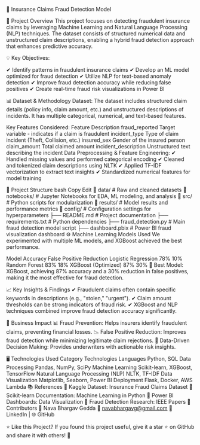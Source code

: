 🚨 Insurance Claims Fraud Detection Model


📌 Project Overview
This project focuses on detecting fraudulent insurance claims by leveraging Machine Learning and Natural Language Processing (NLP) techniques. The dataset consists of structured numerical data and unstructured claim descriptions, enabling a hybrid fraud detection approach that enhances predictive accuracy.

💡 Key Objectives:

✔ Identify patterns in fraudulent insurance claims
✔ Develop an ML model optimized for fraud detection
✔ Utilize NLP for text-based anomaly detection
✔ Improve fraud detection accuracy while reducing false positives
✔ Create real-time fraud risk visualizations in Power BI

📊 Dataset & Methodology
Dataset:
The dataset includes structured claim details (policy info, claim amount, etc.) and unstructured descriptions of incidents. It has multiple categorical, numerical, and text-based features.

Key Features Considered:
Feature	Description
fraud_reported	Target variable - indicates if a claim is fraudulent
incident_type	Type of claim incident (Theft, Collision, etc.)
insured_sex	Gender of the insured person
claim_amount	Total claimed amount
incident_description	Unstructured text describing the incident
Data Preprocessing & Feature Engineering:
✔ Handled missing values and performed categorical encoding
✔ Cleaned and tokenized claim descriptions using NLTK
✔ Applied TF-IDF vectorization to extract text insights
✔ Standardized numerical features for model training

📁 Project Structure
bash
Copy
Edit
📂 data/                # Raw and cleaned datasets
📂 notebooks/           # Jupyter Notebooks for EDA, ML modeling, and analysis
📂 src/                 # Python scripts for modularization
📂 results/             # Model results and performance metrics
📂 config/              # Configuration settings for hyperparameters
├── README.md          # Project documentation
├── requirements.txt   # Python dependencies
├── fraud_detection.py # Main fraud detection model script
├── dashboard.pbix     # Power BI fraud visualization dashboard
⚙️ Machine Learning Models Used
We experimented with multiple ML models, and XGBoost achieved the best performance.

Model	Accuracy	False Positive Reduction
Logistic Regression	78%	10%
Random Forest	83%	18%
XGBoost (Optimized)	87%	30%
📌 Best Model: XGBoost, achieving 87% accuracy and a 30% reduction in false positives, making it the most effective for fraud detection.

📈 Key Insights & Findings
✔ Fraudulent claims often contain specific keywords in descriptions (e.g., "stolen," "urgent").
✔ Claim amount thresholds can be strong indicators of fraud risk.
✔ XGBoost and NLP techniques combined improve fraud detection accuracy significantly.

🚀 Business Impact
📊 Fraud Prevention: Helps insurers identify fraudulent claims, preventing financial losses.
📉 False Positive Reduction: Improves fraud detection while minimizing legitimate claim rejections.
🧠 Data-Driven Decision Making: Provides underwriters with actionable risk insights.

🖥️ Technologies Used
Category	Technologies
Languages	Python, SQL
Data Processing	Pandas, NumPy, SciPy
Machine Learning	Scikit-learn, XGBoost, TensorFlow
Natural Language Processing (NLP)	NLTK, TF-IDF
Data Visualization	Matplotlib, Seaborn, Power BI
Deployment	Flask, Docker, AWS Lambda
📚 References
📄 Kaggle Dataset: Insurance Fraud Claims Dataset
📄 Scikit-learn Documentation: Machine Learning in Python
📄 Power BI Dashboards: Data Visualization
📄 Fraud Detection Research: IEEE Papers
🤝 Contributors
👤 Nava Bhargav Gedda
📩 navabhargavg@gmail.com
🔗 LinkedIn | 🌐 GitHub

⭐ Like this Project?
If you found this project useful, give it a star ⭐ on GitHub and share it with others! 🚀

